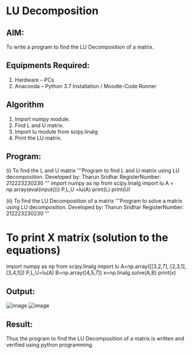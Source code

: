 # LU Decomposition 

## AIM:
To write a program to find the LU Decomposition of a matrix.

## Equipments Required:
1. Hardware – PCs
2. Anaconda – Python 3.7 Installation / Moodle-Code Runner

## Algorithm
1. Import numpy module.
2. Find L and U matrix.
3. Import lu module from scipy.linalg
4. Print the LU matrix.

## Program:
(i) To find the L and U matrix
'''Program to find L and U matrix using LU decomposition.
Developed by: Tharun Sridhar
RegisterNumber: 212223230230
'''
import numpy as np
from scipy.linalg import lu
A = np.array(eval(input()))
P,L,U =lu(A)
print(L)
print(U)

(ii) To find the LU Decomposition of a matrix
'''Program to solve a matrix using LU decomposition.
Developed by: Tharun Sridhar
RegisterNumber: 212223230230
'''

# To print X matrix (solution to the equations)
import numpy as np
from scipy.linalg import lu
A=np.array([[3,2,7],
            [2,3,1],
            [3,4,1]])
P,L,U=lu(A)
B=np.array([4,5,7])
x=np.linalg.solve(A,B)
print(x)

## Output:
![image](https://github.com/Tharun0707/LU-Decomposition/assets/145548496/2eaa9734-e440-42d8-a88d-43e6f3968506)
![image](https://github.com/Tharun0707/LU-Decomposition/assets/145548496/5e5694a6-2936-46f4-811d-a8439705232f)




## Result:
Thus the program to find the LU Decomposition of a matrix is written and verified using python programming.

